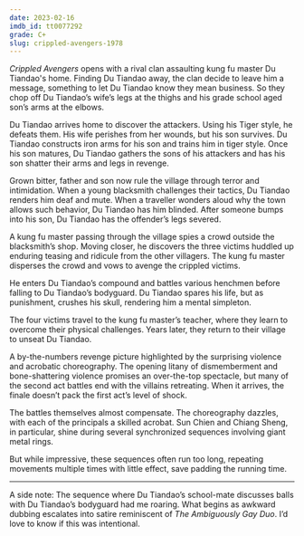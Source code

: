 ```yaml
---
date: 2023-02-16
imdb_id: tt0077292
grade: C+
slug: crippled-avengers-1978
---
```


_Crippled Avengers_ opens with a rival clan assaulting kung fu master Du Tiandao's home. Finding Du Tiandao away, the clan decide to leave him a message, something to let Du Tiandao know they mean business. So they chop off Du Tiandao’s wife’s legs at the thighs and his grade school aged son’s arms at the elbows.

<!-- end -->

Du Tiandao arrives home to discover the attackers. Using his Tiger style, he defeats them. His wife perishes from her wounds, but his son survives. Du Tiandao constructs iron arms for his son and trains him in tiger style. Once his son matures, Du Tiandao gathers the sons of his attackers and has his son shatter their arms and legs in revenge.

Grown bitter, father and son now rule the village through terror and intimidation. When a young blacksmith challenges their tactics, Du Tiandao renders him deaf and mute. When a traveller wonders aloud why the town allows such behavior, Du Tiandao has him blinded. After someone bumps into his son, Du Tiandao has the offender’s legs severed.

A kung fu master passing through the village spies a crowd outside the blacksmith’s shop. Moving closer, he discovers the three victims huddled up enduring teasing and ridicule from the other villagers. The kung fu master disperses the crowd and vows to avenge the crippled victims.

He enters Du Tiandao’s compound and battles various henchmen before falling to Du Tiandao’s bodyguard. Du Tiandao spares his life, but as punishment, crushes his skull, rendering him a mental simpleton.

The four victims travel to the kung fu master’s teacher, where they learn to overcome their physical challenges. Years later, they return to their village to unseat Du Tiandao.

A by-the-numbers revenge picture highlighted by the surprising violence and acrobatic choreography. The opening litany of dismemberment and bone-shattering violence promises an over-the-top spectacle, but many of the second act battles end with the villains retreating. When it arrives, the finale doesn’t pack the first act’s level of shock.

The battles themselves almost compensate. The choreography dazzles, with each of the principals a skilled acrobat. Sun Chien and Chiang Sheng, in particular, shine during several synchronized sequences involving giant metal rings.

But while impressive, these sequences often run too long, repeating movements multiple times with little effect, save padding the running time.

---

A side note: The sequence where Du Tiandao’s school-mate discusses balls with Du Tiandao’s bodyguard had me roaring. What begins as awkward dubbing escalates into satire reminiscent of _The Ambiguously Gay Duo_. I’d love to know if this was intentional.
